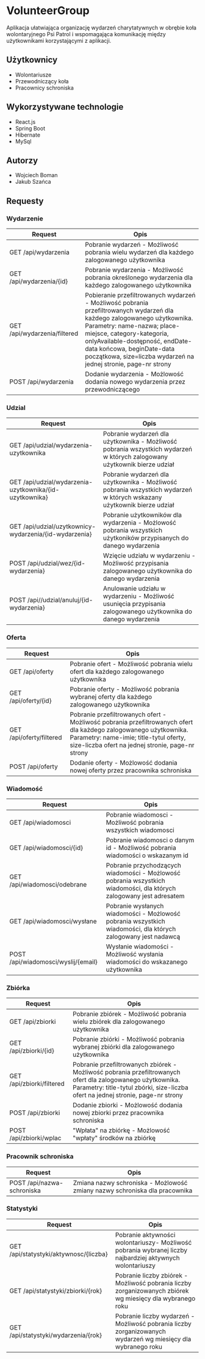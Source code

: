# VolunteerGroup

Aplikacja ułatwiająca organizację wydarzeń charytatywnych w obrębie koła wolontaryjnego Psi Patrol 
i wspomagająca komunikację między użytkownikami korzystającymi z aplikacji.

## Użytkownicy 

<ul>
  <li>Wolontariusze</li>
  <li>Przewodniczący koła</li>
  <li>Pracownicy schroniska</li>
</ul>

## Wykorzystywane technologie

<ul>
  <li>React.js</li>
  <li>Spring Boot</li>
  <li>Hibernate</li>
  <li>MySql</li>
</ul>

## Autorzy 

<ul>
  <li>Wojciech Boman</li>
  <li>Jakub Szańca</li>
</ul>


## Requesty

### Wydarzenie

| Request| Opis |
|-|-|
GET /api/wydarzenia | Pobranie wydarzeń - Możliwość pobrania wielu wydarzeń dla każdego zalogowanego użytkownika
GET /api/wydarzenia/{id} | Pobranie wydarzenia - Możliwość pobrania określonego wydarzenia dla każdego zalogowanego użytkownika
GET /api/wydarzenia/filtered | Pobieranie przefiltrowanych wydarzeń - Możliwość pobrania przefiltrowanych wydarzeń dla każdego zalogowanego użytkownika. Parametry: name-nazwa; place-miejsce, category-kategoria, onlyAvailable-dostępność, endDate-data końcowa, beginDate-data początkowa, size=liczba wydarzeń na jednej stronie, page-nr strony
POST /api/wydarzenia | Dodanie wydarzenia - Możlowość dodania nowego wydarzenia przez przewodniczącego


### Udzial
| Request| Opis |
|-|-|
GET /api/udzial/wydarzenia-uzytkownika | Pobranie wydarzeń dla użytkownika - Możliwość pobrania wszystkich wydarzeń w których zalogowany użytkownik bierze udział
GET /api/udzial/wydarzenia-uzytkownika/{id-uzytkownika} | Pobranie wydarzeń dla użytkownika - Możliwość pobrania wszystkich wydarzeń w których wskazany użytkownik bierze udział
GET /api/udzial/uzytkownicy-wydarzenia/{id-wydarzenia} | Pobranie użytkowników dla wydarzenia - Możlowość pobrania wszystkich użytkoników przypisanych do danego wydarzenia
POST /api/udzial/wez/{id-wydarzenia} | Wzięcie udziału w wydarzeniu - Możliwość przypisania zalogowanego użytkownika do danego wydarzenia
POST /api//udzial/anuluj/{id-wydarzenia} | Anulowanie udziału w wydarzeniu - Możliwość usunięcia przypisania zalogowanego użytkownika do danego wydarzenia

### Oferta

| Request| Opis |
|-|-|
GET /api/oferty | Pobranie ofert - Możliwość pobrania wielu ofert dla każdego zalogowanego użytkownika
GET /api/oferty/{id} | Pobranie oferty - Możliwość pobrania wybranej oferty dla każdego zalogowanego użytkownika
GET /api/oferty/filtered | Pobranie przefiltrowanych ofert - Możliwość pobrania przefiltrowanych ofert dla każdego zalogowanego użytkownika. Parametry: name-imie; title-tytul oferty, size-liczba ofert na jednej stronie, page-nr strony
POST /api/oferty | Dodanie oferty - Możlowość dodania nowej oferty przez pracownika schroniska

### Wiadomość
| Request| Opis |
|-|-|
GET /api/wiadomosci | Pobranie wiadomosci - Możliwość pobrania wszystkich wiadomosci
GET /api/wiadomosci/{id} | Pobranie wiadomosci o danym id - Możliwość pobrania wiadomości o wskazanym id
GET /api/wiadomosci/odebrane | Pobranie przychodzących wiadomości - Możlowość pobrania wszystkich wiadomości, dla których zalogowany jest adresatem
GET /api/wiadomosci/wysłane | Pobranie wysłanych wiadomości - Możlowość pobrania wszystkich wiadomości, dla których zalogowany jest nadawcą
POST /api/wiadomosci/wyslij/{email} | Wysłanie wiadomości - Możliwość wysłania wiadomości do wskazanego użytkownika

### Zbiórka

| Request| Opis |
|-|-|
GET /api/zbiorki | Pobranie zbiórek - Możliwość pobrania wielu zbiórek dla zalogowanego użytkownika
GET /api/zbiorki/{id} | Pobranie zbiórki - Możliwość pobrania wybranej zbiórki dla zalogowanego użytkownika
GET /api/zbiorki/filtered | Pobranie przefiltrowanych zbiórek - Możliwość pobrania przefiltrowanych ofert dla zalogowanego użytkownika. Parametry: title-tytul zbórki, size-liczba ofert na jednej stronie, page-nr strony
POST /api/zbiorki | Dodanie zbiorki - Możlowość dodania nowej zbiorki przez pracownika schroniska
POST /api/zbiorki/wplac | "Wpłata" na zbiórkę - Możlowość "wpłaty" środków na zbiórkę

### Pracownik schroniska

| Request| Opis |
|-|-|
POST /api/nazwa-schroniska | Zmiana nazwy schroniska - Możlowość zmiany nazwy schroniska dla pracownika

### Statystyki

| Request| Opis |
|-|-|
GET /api/statystyki/aktywnosc/{liczba} | Pobranie aktywności wolontariuszy- Możliwość pobrania wybranej liczby najbardziej aktywnych wolontariuszy
GET /api/statystyki/zbiorki/{rok} | Pobranie liczby zbiórek - Możliwość pobrania liczby zorganizowanych zbiórek wg miesięcy dla wybranego roku 
GET /api/statystyki/wydarzenia/{rok} | Pobranie liczby wydarzeń - Możliwość pobrania liczby zorganizowanych wydarzeń wg miesięcy dla wybranego roku 

